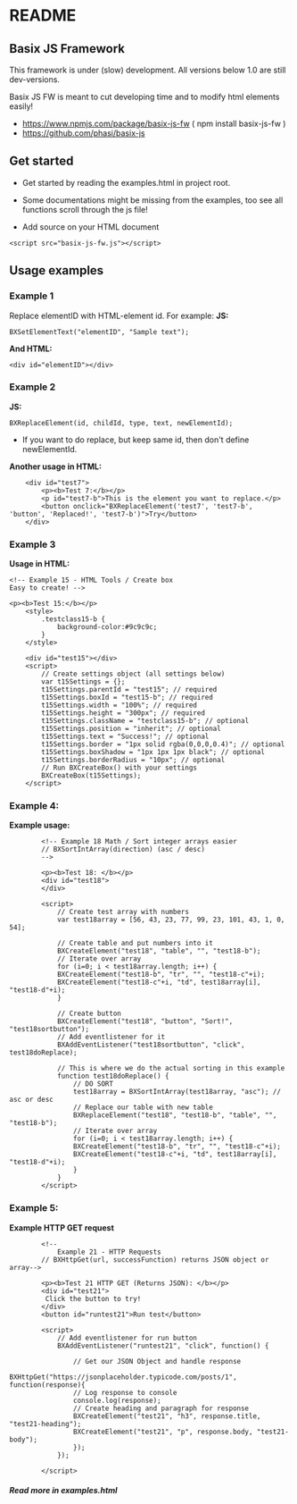 # README #


## Basix JS Framework ##

This framework is under (slow) development. All versions below 1.0 are still dev-versions.

Basix JS FW is meant to cut developing time and to modify html elements easily!

- https://www.npmjs.com/package/basix-js-fw ( npm install basix-js-fw )
- https://github.com/phasi/basix-js

## Get started ##

- Get started by reading the examples.html in project root.
- Some documentations might be missing from the examples, too see all functions scroll through the js file!

- Add source on your HTML document
```
<script src="basix-js-fw.js"></script>
```


## Usage examples ##


### Example 1

Replace elementID with HTML-element id. For example:
**JS:**
```
BXSetElementText("elementID", "Sample text");
```
**And HTML:**
```
<div id="elementID"></div>
```

### Example 2

**JS:**
```
BXReplaceElement(id, childId, type, text, newElementId);
```

- If you want to do replace, but keep same id, then don't define newElementId.

**Another usage in HTML:**
```
    <div id="test7">
        <p><b>Test 7:</b></p>
        <p id="test7-b">This is the element you want to replace.</p>
        <button onclick="BXReplaceElement('test7', 'test7-b', 'button', 'Replaced!', 'test7-b')">Try</button>
    </div>
```

### Example 3

**Usage in HTML:**
```
<!-- Example 15 - HTML Tools / Create box
Easy to create! -->

<p><b>Test 15:</b></p>
	<style>
		.testclass15-b {
			background-color:#9c9c9c;
		}
	</style>
	
	<div id="test15"></div>
	<script>
		// Create settings object (all settings below)
		var t15Settings = {};
		t15Settings.parentId = "test15"; // required
 		t15Settings.boxId = "test15-b"; // required
 		t15Settings.width = "100%"; // required
 		t15Settings.height = "300px"; // required
		t15Settings.className = "testclass15-b"; // optional
		t15Settings.position = "inherit"; // optional
		t15Settings.text = "Success!"; // optional
 		t15Settings.border = "1px solid rgba(0,0,0,0.4)"; // optional
 		t15Settings.boxShadow = "1px 1px 1px black"; // optional
 		t15Settings.borderRadius = "10px"; // optional
		// Run BXCreateBox() with your settings
		BXCreateBox(t15Settings);
	</script>
```

### Example 4:

**Example usage:**
```
		<!-- Example 18 Math / Sort integer arrays easier 
		// BXSortIntArray(direction) (asc / desc)
		-->

		<p><b>Test 18: </b></p>
		<div id="test18">
		</div>

		<script>
			// Create test array with numbers
			var test18array = [56, 43, 23, 77, 99, 23, 101, 43, 1, 0, 54];
			
			// Create table and put numbers into it
			BXCreateElement("test18", "table", "", "test18-b");
			// Iterate over array
			for (i=0; i < test18array.length; i++) {
			BXCreateElement("test18-b", "tr", "", "test18-c"+i);
			BXCreateElement("test18-c"+i, "td", test18array[i], "test18-d"+i);
			}
			
			// Create button
			BXCreateElement("test18", "button", "Sort!", "test18sortbutton");
			// Add eventlistener for it
			BXAddEventListener("test18sortbutton", "click", test18doReplace);

			// This is where we do the actual sorting in this example
			function test18doReplace() {
				// DO SORT
				test18array = BXSortIntArray(test18array, "asc"); // asc or desc
				// Replace our table with new table
				BXReplaceElement("test18", "test18-b", "table", "", "test18-b");
				// Iterate over array
				for (i=0; i < test18array.length; i++) {
				BXCreateElement("test18-b", "tr", "", "test18-c"+i);
				BXCreateElement("test18-c"+i, "td", test18array[i], "test18-d"+i);
				}
			}
		</script>
```

### Example 5:

**Example HTTP GET request**

```
		<!--
			Example 21 - HTTP Requests
		// BXHttpGet(url, successFunction) returns JSON object or array-->

		<p><b>Test 21 HTTP GET (Returns JSON): </b></p>
		<div id="test21">
		 Click the button to try!
		</div>
		<button id="runtest21">Run test</button>

		<script>	
			// Add eventlistener for run button
			BXAddEventListener("runtest21", "click", function() {

				// Get our JSON Object and handle response
				BXHttpGet("https://jsonplaceholder.typicode.com/posts/1", function(response){
				// Log response to console
				console.log(response);
				// Create heading and paragraph for response
				BXCreateElement("test21", "h3", response.title, "test21-heading");
				BXCreateElement("test21", "p", response.body, "test21-body");
				});
			});

		</script>
```

##### Read more in examples.html
